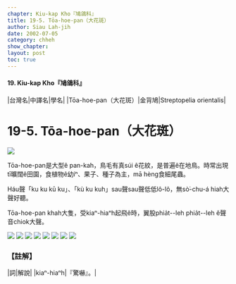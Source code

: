 ```yaml
---
chapter: Kiu-kap Kho『鳩鴿科』
title: 19-5. Tōa-hoe-pan（大花斑）
author: Siau Lah-jih
date: 2002-07-05
category: chheh
show_chapter: 
layout: post
toc: true
---
```


#### 19. Kiu-kap Kho『鳩鴿科』


|台灣名|中譯名|學名|
|Tōa-hoe-pan（大花斑）|金背鳩|Streptopelia orientalis|


# 19-5. Tōa-hoe-pan（大花斑）


![](../too5/19/19-5-2.Tōa-hoe-pan.jpg)


Tōa-hoe-pan是大型ê pan-kah，鳥毛有真súi ê花紋，是普遍ê在地鳥。時常出現tī曠闊ê田園，食植物ê幼íⁿ、果子、種子為主，mā hèng食細尾蟲。

Háu聲「ku ku kū ku」、「kù ku kuh」sau聲sau聲低低lô-lô，無sò͘-chu-á hiah大聲好聽。
 
Tōa-hoe-pan khah大隻，受kiaⁿ-hiaⁿh起飛ê時，翼股phia̍t--leh phia̍t--leh ê聲音chiok大聲。



![](../too5/19/19-5-9.Tōa-hoe-pan.jpg)
![](../too5/19/19-5-1.Tōa-hoe-pan.jpg)
![](../too5/19/19-5-3.Tōa-hoe-pan.jpg)
![](../too5/19/19-5-4.Tōa-hoe-pan.jpg)
![](../too5/19/19-5-5.Tōa-hoe-pan.jpg)
![](../too5/19/19-5-6.Tōa-hoe-pan.jpg)
![](../too5/19/19-5-7.Tōa-hoe-pan.jpg)
![](../too5/19/19-5-8.Tōa-hoe-pan.jpg)

### 【註解】

|詞|解說|
|kiaⁿ-hiaⁿh|『驚嚇』。|
